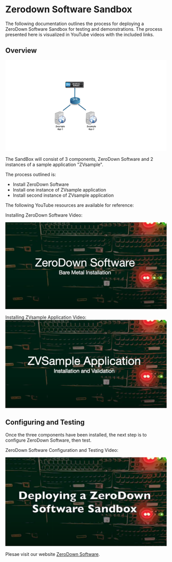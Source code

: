# Zerodown Software Sandbox

The following documentation outlines the process for deploying a ZeroDown Software Sandbox for testing and demonstrations.  The process presented here is visualized in YouTube videos with the included links.

## Overview

![alt text](media/Overview1.png "SandBox Overview")

The SandBox will consist of 3 components, ZeroDown Software and 2 instances of a sample application "ZVsample". 

The process outlined is:
* Install ZeroDown Software
* Install one instance of ZVsample application
* Install second instance of ZVsample application

The following YouTube resources are available for reference:

Installing ZeroDown Software Video:

[![ZeroDown Installation Video](media/ZDSBMI-Install2.png)](https://youtu.be/YZoy6kVi1m8?si=9hvmRztielbB749G)

Installing ZVsample Application Video:
[![ZVsample Applicatin Installation Video](media/ZDS-zvsample2.png)](https://youtu.be/MESg98FaWG0?si=gUyYh3IM-dh_9Vfo)


## Configuring and Testing

Once the three components have been installed, the next step is to configure ZeroDown Software, then test.

ZeroDown Software Configuration and Testing Video:

[![Configuration and Testing](media/ZDS-Sandbox2.png)](https://youtu.be/nH5iUDB95cI?si=NqMzYPkdAuI3GwuM)


Plesae visit our website [ZeroDown Software](https://zerodownsoftware.com).

